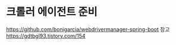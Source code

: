 # 크롤러 에이전트 준비

https://github.com/bonigarcia/webdrivermanager-spring-boot 참고
https://gdtbgl93.tistory.com/154